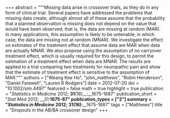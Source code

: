 +++
abstract = """Missing data arise in crossover trials, as they do in any form of clinical trial. Several papers have addressed the problems that missing data create, although almost all of these assume that the probability that a planned observation is missing does not depend on the value that would have been observed; that is, the data are missing at random (MAR). In many applications, this assumption is likely to be untenable; in which case, the data are missing not at random (MNAR). We investigate the effect on estimates of the treatment effect that assume data are MAR when data are actually MNAR. We also propose using the assumption of no carryover treatment effect, which is usually required for this design, to permit the estimation of a treatment effect when data are MNAR. The results are applied to a trial comparing two treatments for neuropathic pain and show that the estimate of treatment effect is sensitive to the assumption of MAR."""
authors = ["Weang Kee Ho", "john_matthews", "Robin Henderson", "Daniel Farewell", "Lauren R Rodgers"]
date = 2012-07-20
doi = "10.1002/sim.4497"
featured = false
math = true
highlight = true
publication = "*Statistics in Medicine* 2012; __31__(16)__:__1675-1687"
publication_short = "*Stat Med* 2012; __31:__1675-87"
publication_types = ["2"]
summary = "*Statistics in Medicine* 2012; __31__(16)__:__1675-1687"
tags = ["Matthews"]
title = "Dropouts in the AB/BA crossover design"
+++

